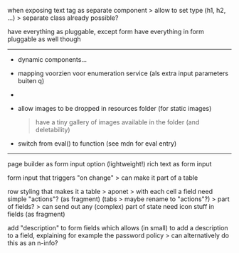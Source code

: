 when exposing text tag as separate component
	> allow to set type (h1, h2, ...)
	> separate class already possible?
	
have everything as pluggable, except form
	have everything in form pluggable as well though

--------------

- dynamic components...

- mapping voorzien voor enumeration service (als extra input parameters buiten q)
- 
- allow images to be dropped in resources folder (for static images)
	> have a tiny gallery of images available in the folder (and deletability)


- switch from eval() to function (see mdn for eval entry)
--------------

page builder as form input option (lightweight!)
rich text as form input

form input that triggers "on change" > can make it part of a table

row styling that makes it a table
	> aponet
	> with each cell a field
need simple "actions"? (as fragment) (tabs > maybe rename to "actions"?)
	> part of fields?
		> can send out any (complex) part of state
need icon stuff in fields (as fragment)

add "description" to form fields which allows (in small) to add a description to a field, explaining for example the password policy
	> can alternatively do this as an n-info?